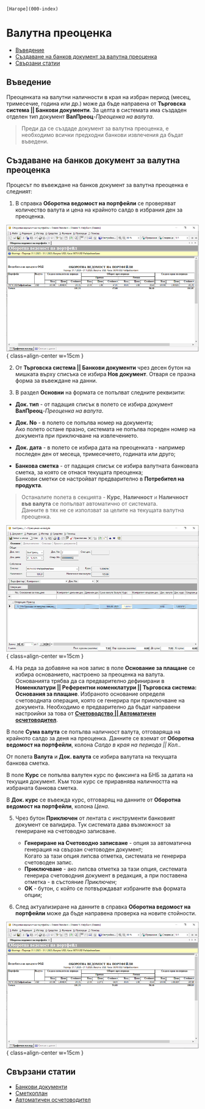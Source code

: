 ```{only} html
[Нагоре](000-index)
```

# Валутна преоценка

- [Въведение](https://docs.unicontsoft.com/guide/erp/002-docs/002-trade-system/003-payments/006-exchange-differences.html#id2)  
- [Създаване на банков документ за валутна преоценка](https://docs.unicontsoft.com/guide/erp/002-docs/002-trade-system/003-payments/006-exchange-differences.html#id3)  
- [Свързани статии](https://docs.unicontsoft.com/guide/erp/002-docs/002-trade-system/003-payments/006-exchange-differences.html#id4)  

## **Въведение**

Преоценката на валутни наличности в края на избран период (месец, тримесечие, година или др.) може да бъде направена от **Търговска система || Банкови документи**. За целта в системата има създаден отделен тип документ **ВалПреоц**-*Преоценка на валута*.  

> Преди да се създаде документ за валутна преоценка, е необходимо всички предходни банкови извлечения да бъдат въведени.  

## **Създаване на банков документ за валутна преоценка**

Процесът по въвеждане на банков документ за валутна преоценка е следният:

1) В справка **Оборотна ведомост на портфейли** се проверяват количество валута и цена на крайното салдо в избрания ден за преоценка.   

![](906-exchange-differences1.png){ class=align-center w=15cm }

2) От **Търговска система || Банкови документи** чрез десен бутон на мишката върху списъка се избира **Нов документ**. Отваря се празна форма за въвеждане на данни.  

3) В раздел **Основни** на формата се попълват следните реквизити:  

- **Док. тип** - от падащия списък в полето се избира документ **ВалПреоц**-*Преоценка на валута*.  

- **Док. No** - в полето се попълва номер на документа;  
Ако полето остане празно, системата не попълва пореден номер на документа при приключване на извлечението.  

- **Док. дата** - в полето се избира дата на преоценката - например последен ден от месеца, тримесечието, годината или друго;  

- **Банкова сметка** - от падащия списък се избира валутната банковата сметка, за която се отнася текущата преоценка;   
Банкови сметки се настройват предварително в **Потребител на продукта**.  

> Останалите полета в секцията - **Курс**, **Наличност** и **Наличност във валута** се попълват автоматично от системата.  
> Данните в тях не се използват за целите на текущата валутна преоценка.   

![](906-exchange-differences2.png){ class=align-center w=15cm }

4) На реда за добавяне на нов запис в поле **Основание за плащане** се избира основанието, настроено за преоценка на валута.  
Основанията трябва да са предварително дефинирани в **Номенклатури || Референтни номенклатури || Търговска система: Основания за плащане**. Избраното основание определя счетоводната операция, която се генерира при приключване на документа. Необходимо е предварително да бъдат направени настроийки за това от [**Счетоводство || Автоматичен осчетоводител**](https://docs.unicontsoft.com/guide/erp/001-ref/002-accounting/002-acc-wizard.html).  

В поле **Сума валута** се попълва наличност валута, отговаряща на крайното салдо за деня на преоценка. Данните се вземат от **Оборотна ведомост на портфейли**, колона *Салдо в края на периода || Кол.*.  

От полета **Валута** и **Док. валута** се избира валутата на текущата банкова сметка.    

В поле **Курс** се попълва валутен курс по фиксинга на БНБ за датата на текущия документ. Към този курс се приравнява наличността на избраната банкова сметка.    

В **Док. курс** се въвежда курс, отговарящ на данните от **Оборотна ведомост на портфейли**, колона *Цена*.  

5) Чрез бутон **Приключен** от лентата с инструменти банковият документ се валидира. Тук системата дава възможност за генериране на счетоводно записване.  
 
    - **Генериране на Счетоводно записване** - опция за автоматична генерация на свързан счетоводен документ;  
    Когато за тази опция липсва отметка, системата не генерира счетоводен запис.  
    - **Приключване** - ако липсва отметка за тази опция, системата генерира счетоводния документ в редакция, а при поставена отметка - в състояние *Приключен*;  
    - **OK** - бутон, с който се потвърждават избраните във формата опции;  

6) След актуализиране на данните в справка **Оборотна ведомост на портфейли** може да бъде направена проверка на новите стойности.  

![](906-exchange-differences3.png){ class=align-center w=15cm }

## **Свързани статии**  

- [Банкови документи](https://docs.unicontsoft.com/guide/erp/002-docs/002-trade-system/003-payments/004-bank.html)  
- [Сметкоплан](https://docs.unicontsoft.com/guide/erp/001-ref/002-accounting/001-chart-of-acc.html)  
- [Автоматичен осчетоводител](https://docs.unicontsoft.com/guide/erp/001-ref/002-accounting/002-acc-wizard.html)
